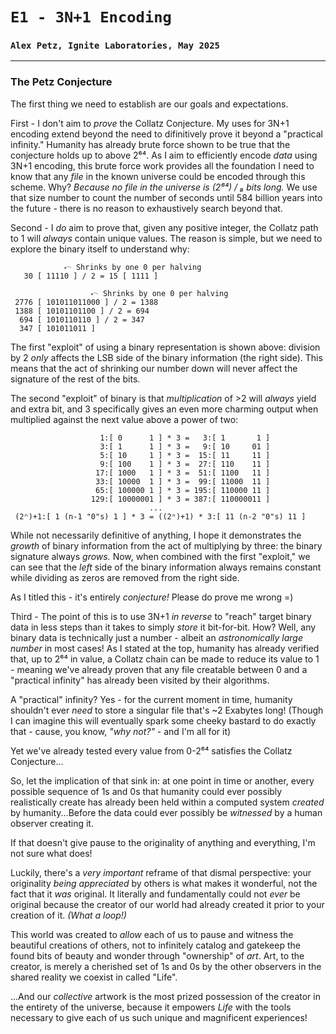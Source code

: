 # `E1 - 3N+1 Encoding`
### `Alex Petz, Ignite Laboratories, May 2025`

---

### The Petz Conjecture
The first thing we need to establish are our goals and expectations.

First - I don't aim to _prove_ the Collatz Conjecture.  My uses for 3N+1 encoding extend beyond the
need to difinitively prove it beyond a "practical infinity."  Humanity has already brute force shown
to be true that the conjecture holds up to above 2⁶⁴.  As I aim to efficiently encode _data_ using 
3N+1 encoding, this brute force work provides all the foundation I need to know that any _file_ in the 
known universe could be encoded through this scheme.  Why?  _Because no file in the universe is (2⁶⁴) /  ₈ 
bits long._  We use that size number to count the number of seconds until 584 billion years into 
the future - there is no reason to exhaustively search beyond that.

Second - I _do_ aim to prove that, given any positive integer, the Collatz path to 1 will _always_
contain unique values.  The reason is simple, but we need to explore the binary itself to understand why:

                𝧘 Shrinks by one 0 per halving
       30 [ 11110 ] / 2 = 15 [ 1111 ]

                      𝧘 Shrinks by one 0 per halving
     2776 [ 101011011000 ] / 2 = 1388
     1388 [ 10101101100 ] / 2 = 694
      694 [ 1010110110 ] / 2 = 347
      347 [ 101011011 ]

The first "exploit" of using a binary representation is shown above: division by 2 _only_ affects the
LSB side of the binary information (the right side).  This means that the act of shrinking our number
down will never affect the signature of the rest of the bits.

The second "exploit" of binary is that _multiplication_ of >2 will _always_ yield and extra bit, and
3 specifically gives an even more charming output when multiplied against the next value above a power
of two:

                        1:[ 0      1 ] * 3 =   3:[ 1       1 ]
                        3:[ 1      1 ] * 3 =   9:[ 10     01 ]
                        5:[ 10     1 ] * 3 =  15:[ 11     11 ]
                        9:[ 100    1 ] * 3 =  27:[ 110    11 ]
                       17:[ 1000   1 ] * 3 =  51:[ 1100   11 ]
                       33:[ 10000  1 ] * 3 =  99:[ 11000  11 ]
                       65:[ 100000 1 ] * 3 = 195:[ 110000 11 ]
                      129:[ 10000001 ] * 3 = 387:[ 110000011 ]
                                   ...
     (2ⁿ)+1:[ 1 (n-1 "0"s) 1 ] * 3 = ((2ⁿ)+1) * 3:[ 11 (n-2 "0"s) 11 ] 

While not necessarily definitive of anything, I hope it demonstrates the _growth_ of binary information
from the act of multiplying by three: the binary signature always _grows._  Now, when combined with the
first "exploit," we can see that the _left_ side of the binary information always remains constant
while dividing as zeros are removed from the right side.  

As I titled this - it's entirely _conjecture!_  Please do prove me wrong =)

Third - The point of this is to use 3N+1 _in reverse_ to "reach" target binary data in less steps than
it takes to simply _store_ it bit-for-bit.  How?  Well, any binary data is technically just a number - albeit
an _astronomically large number_ in most cases!  As I stated at the top, humanity has already verified that,
up to 2⁶⁴ in value, a Collatz chain can be made to reduce its value to 1 - meaning we've already proven that
any file creatable between 0 and a "practical infinity" has already been visited by their algorithms.

A "practical" infinity?  Yes - for the current moment in time, humanity shouldn't ever _need_ to store a singular
file that's ~2 Exabytes long! (Though I can imagine this will eventually spark some cheeky bastard to do 
exactly that - cause, you know, _"why not?"_ - and I'm all for it)  

Yet we've already tested every value from 0-2⁶⁴ satisfies the Collatz Conjecture...

So, let the implication of that sink in: at one point in time or another, every possible sequence of 1s and 0s 
that humanity could ever possibly realistically create has already been held within a computed system _created_ by 
humanity...Before the data could ever possibly be _witnessed_ by a human observer creating it.

If that doesn't give pause to the originality of anything and everything, I'm not sure what does!

Luckily, there's a _very important_ reframe of that dismal perspective: your originality _being appreciated_
by others is what makes it wonderful, not the fact that it _was_ original.  It literally and fundamentally
could not _ever_ be original because the creator of our world had already created it prior to your creation of it.
_(What a loop!)_

This world was created to _allow_ each of us to pause and witness the beautiful creations of others, not
to infinitely catalog and gatekeep the found bits of beauty and wonder through "ownership" of _art_.  Art, to
the creator, is merely a cherished set of 1s and 0s by the other observers in the shared reality we coexist in
called "Life".

...And our _collective_ artwork is the most prized possession of the creator in the entirety of the universe,
because it empowers _Life_ with the tools necessary to give each of us such unique and magnificent experiences! 